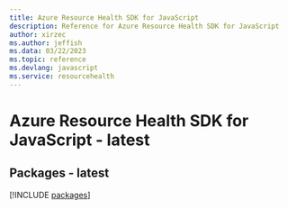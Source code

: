 ```yaml
---
title: Azure Resource Health SDK for JavaScript
description: Reference for Azure Resource Health SDK for JavaScript
author: xirzec
ms.author: jeffish
ms.data: 03/22/2023
ms.topic: reference
ms.devlang: javascript
ms.service: resourcehealth
---
```

# Azure Resource Health SDK for JavaScript - latest
## Packages - latest
[!INCLUDE [packages](resource-health-index.md)]